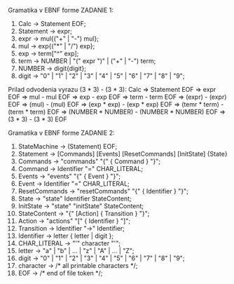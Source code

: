 Gramatika v EBNF forme ZADANIE 1:

1. Calc -> Statement EOF;
2. Statement -> expr;
3. expr -> mul{("+" | "-") mul};
4. mul -> exp{("*" | "/") exp};
5. exp -> term["^" exp];
6. term -> NUMBER | "(" expr ")" | ("+" | "-") term;
7. NUMBER -> digit{digit};
8. digit -> "0" | "1" | "2" | "3" | "4" | "5" | "6" | "7" | "8" | "9";

Prilad odvodenia vyrazu (3 * 3) - (3 * 3):
    Calc => Statement EOF => expr EOF => mul - mul EOF => exp - exp EOF => term - term EOF => (expr) - (expr) EOF => (mul) - (mul) EOF => (exp * exp) - (exp * exp) EOF => (temr * term) - (term * term) EOF => (NUMBER * NUMBER) - (NUMBER * NUMBER) EOF => (3 * 3) - (3 * 3) EOF

Gramatika v EBNF forme ZADANIE 2:

1. StateMachine -> (Statement) EOF;
2. Statement -> [Commands] [Events] [ResetCommands] [InitState] {State}
3. Commands -> "commands" "{" { Command } "}";
4. Command -> Identifier "=" CHAR_LITERAL;
5. Events -> "events" "{" { Event } "}";
6. Event -> Identifier "=" CHAR_LITERAL;
7. ResetCommands -> "resetCommands" "{" { Identifier } "}";
8. State -> "state" Identifier StateContent;
9. InitState -> "state" "initState" StateContent;
10. StateContent -> "{" [Action] { Transition } "}";
11. Action -> "actions" "[" { Identifier } "]";
12. Transition -> Identifier "->" Identifier;
13. Identifier -> letter { letter | digit };
14. CHAR_LITERAL -> "'" character "'";
15. letter -> "a" | "b" | ... | "z" | "A" | ... | "Z";
16. digit -> "0" | "1" | "2" | "3" | "4" | "5" | "6" | "7" | "8" | "9";
17. character -> /* all printable characters */;
18. EOF -> /* end of file token */;


